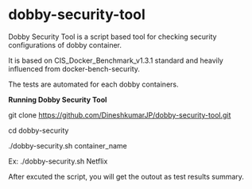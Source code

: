 # dobby-security-tool


Dobby Security Tool is a script based tool for checking security configurations of dobby container.

It is based on CIS_Docker_Benchmark_v1.3.1 standard and heavily influenced from docker-bench-security.

The tests are automated for each dobby containers.

**Running Dobby Security Tool**

git clone https://github.com/DineshkumarJP/dobby-security-tool.git

cd dobby-security

./dobby-security.sh container_name

Ex: ./dobby-security.sh Netflix

After excuted the script, you will get the outout as test results summary.

